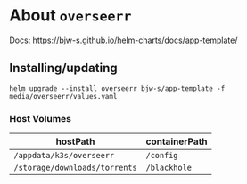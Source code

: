 About `overseerr`
===
Docs: https://bjw-s.github.io/helm-charts/docs/app-template/


Installing/updating
---

```shell
helm upgrade --install overseerr bjw-s/app-template -f media/overseerr/values.yaml
```

### Host Volumes

| hostPath                      | containerPath |
|-------------------------------|---------------|
| `/appdata/k3s/overseerr`      | `/config`     |
| `/storage/downloads/torrents` | `/blackhole`  |

